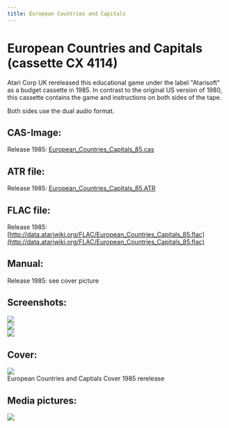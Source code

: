 ```yaml
---
title: European Countries and Capitals
---
```

# European Countries and Capitals (cassette CX 4114)  
Atari Corp UK rereleased this educational game under the label "Atarisoft" as a budget cassette in 1985. In contrast to the original US version of 1980, this cassette contains the game and instructions on both sides of the tape.  
  
Both sides use the dual audio format.  
  
## CAS-Image:  
Release 1985: [European_Countries_Capitals_85.cas](attachments/European_Countries_Capitals_85.cas)  
  
## ATR file:  
Release 1985: [European_Countries_Capitals_85.ATR](attachments/European_Countries_Capitals_85.ATR)  
  
## FLAC file:  
Release 1985: [http://data.atariwiki.org/FLAC/European_Countries_Capitals_85.flac](http://data.atariwiki.org/FLAC/European_Countries_Capitals_85.flac)  
  
## Manual:  
Release 1985: see cover picture  
  
## Screenshots:  
![](attachments/European_Countries_Capitals_85_Screenshot1.jpg)  
![](attachments/European_Countries_Capitals_85_Screenshot2.jpg)  
![](attachments/European_Countries_Capitals_85_Screenshot3.jpg)  
  
## Cover:  
![](attachments/European_Countries_Capitals_85_cover.jpg)  
European Countries and Captials Cover 1985 rerelease  
  
## Media pictures:  
![](attachments/European_Countries_Capitals_85_cassette.jpg)  
